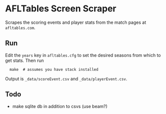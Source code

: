 # AFLTables Screen Scraper

Scrapes the scoring events and player stats from the match pages at `afltables.com`.

## Run

Edit the `years` key in `afltables.cfg` to set the desired seasons from which to get stats. Then run

```
  make  # assumes you have stack installed
```

Output is `_data/scoreEvent.csv` and `_data/playerEvent.csv`.

## Todo

 - make sqlite db in addition to csvs (use beam?)
